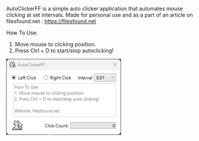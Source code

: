 AutoClickerFF is a simple auto clicker application that automates mouse clicking at set intervals.
Made for personal use and as a part of an article on filesfound.net : https://filesfound.net

How To Use:
1. Move mouse to clicking position.
2. Press Ctrl + D to start/stop autoclicking!

![screenshot of AutoClickerFF](https://github.com/filesfound/AutoClickerFF/blob/master/screen.png?raw=true)

